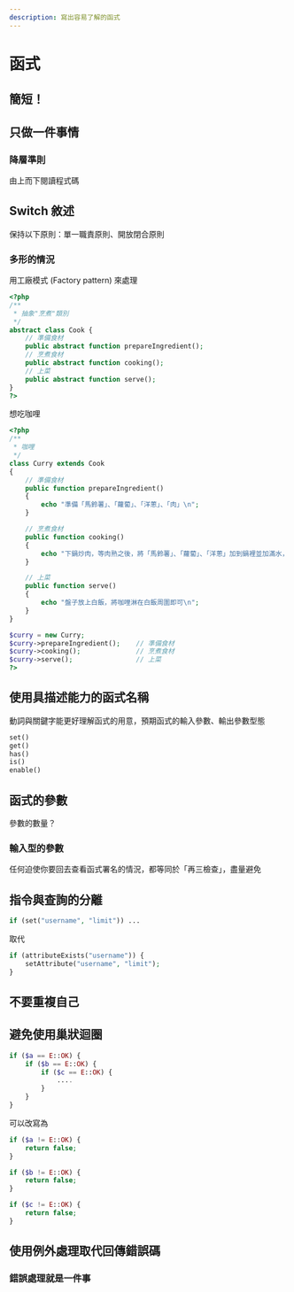 ```yaml
---
description: 寫出容易了解的函式
---
```


# 函式

## 簡短！

## 只做一件事情

### 降層準則

由上而下閱讀程式碼

## Switch 敘述

保持以下原則：單一職責原則、開放閉合原則

### 多形的情況

用工廠模式 \(Factory pattern\) 來處理

```php
<?php
/**
 * 抽象"烹煮"類別
 */
abstract class Cook {
    // 準備食材
    public abstract function prepareIngredient();
    // 烹煮食材
    public abstract function cooking();
    // 上菜
    public abstract function serve(); 
}
?>
```

想吃咖哩

```php
<?php
/**
 * 咖哩
 */
class Curry extends Cook
{   
    // 準備食材
    public function prepareIngredient()
    {
        echo "準備「馬鈴薯」、「蘿蔔」、「洋蔥」、「肉」\n";
    }

    // 烹煮食材
    public function cooking()
    {
        echo "下鍋炒肉，等肉熟之後，將「馬鈴薯」、「蘿蔔」、「洋蔥」加到鍋裡並加滿水，等水滾加入咖哩塊悶熟即可\n";
    }

    // 上菜
    public function serve()
    {
        echo "盤子放上白飯，將咖哩淋在白飯周圍即可\n";
    }
}

$curry = new Curry;
$curry->prepareIngredient();    // 準備食材
$curry->cooking();              // 烹煮食材
$curry->serve();                // 上菜
?>
```

## 使用具描述能力的函式名稱

動詞與關鍵字能更好理解函式的用意，預期函式的輸入參數、輸出參數型態

```php
set()
get()
has()
is()
enable()
```

## 函式的參數

參數的數量？

### 輸入型的參數

任何迫使你要回去查看函式署名的情況，都等同於「再三檢查」，盡量避免

## 指令與查詢的分離

```php
if (set("username", "limit")) ...
```

取代

```php
if (attributeExists("username")) {
    setAttribute("username", "limit");
}
```

## 不要重複自己

## 避免使用巢狀迴圈

```php
if ($a == E::OK) {
    if ($b == E::OK) {
        if ($c == E::OK) {
            ....
        }
    }
}
```

可以改寫為

```php
if ($a != E::OK) {
    return false;
}

if ($b != E::OK) {
    return false;
}

if ($c != E::OK) {
    return false;
}
```

## 使用例外處理取代回傳錯誤碼

### 錯誤處理就是一件事



